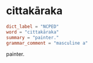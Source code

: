 # cittakāraka

``` toml
dict_label = "NCPED"
word = "cittakāraka"
summary = "painter."
grammar_comment = "masculine a"
```

painter.


